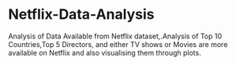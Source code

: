 # Netflix-Data-Analysis
Analysis of Data Available from Netflix dataset,.Analysis of Top 10 Countries,Top 5 Directors, and either TV shows or Movies are more available on Netflix and also visualising them through plots.
